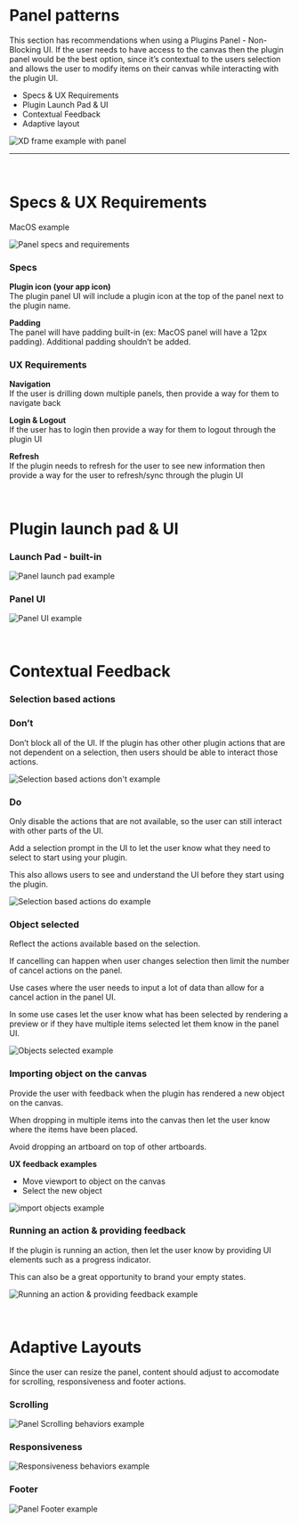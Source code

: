 # Panel patterns

This section has recommendations when using a Plugins Panel - Non-Blocking UI. If the user needs to have access to the canvas then the plugin panel would be the best option, since it’s contextual to the users selection and allows the user to modify items on their canvas while interacting with the plugin UI. 

- Specs & UX Requirements
- Plugin Launch Pad & UI
- Contextual Feedback
- Adaptive layout



![XD frame example with panel](../ux_images/Panel_XDapplication_frame.png)

----------
 <br />

# Specs & UX Requirements

MacOS example

![Panel specs and requirements](../ux_images/Panel_pattern_1.png)

### Specs

**Plugin icon (your app icon)**  
The plugin panel UI will include a plugin icon at the top of the panel next to the plugin name. 

**Padding**  
The panel will have padding built-in (ex: MacOS panel will have a 12px padding). Additional padding shouldn’t be added.


### UX Requirements

**Navigation**  
If the user is drilling down multiple panels, then provide a way for them to navigate back

**Login & Logout**  
If the user has to login then provide a way for them to logout through the plugin UI

**Refresh**  
If the plugin needs to refresh for the user to see new information then provide a way for the user to refresh/sync through the plugin UI

 <br />

# Plugin launch pad & UI
### Launch Pad - built-in 
![Panel launch pad example](../ux_images/Panel_pattern_2.png)



### Panel UI
![Panel UI example](../ux_images/Panel_pattern_3.png)

 <br />

# Contextual Feedback
### Selection based actions
### Don’t

Don’t block all of the UI. If the plugin has other other plugin actions that are not dependent on a selection, then users should be able to interact those actions. 


![Selection based actions don't example](../ux_images/Panel_pattern_4.png)

### Do

Only disable the actions that are not available, so the user can still interact with other parts of the UI.

Add a selection prompt in the UI to let the user know what they need to select to start using your plugin. 

This also allows users to see and understand the UI before they start using the plugin. 

![Selection based actions do example](../ux_images/Panel_pattern_5.png)



### Object selected

Reflect the actions available based on the selection. 

If cancelling can happen when user changes selection then limit the number of cancel actions on the panel.

Use cases where the user needs to input a lot of data than allow for a cancel action in the panel UI.

In some use cases let the user know what has been selected by rendering a preview or if they have multiple items selected let them know in the panel UI.


![Objects selected example](../ux_images/Panel_pattern_6.png)


### Importing object on the canvas

Provide the user with feedback when the plugin has rendered a new object on the canvas. 

When dropping in multiple items into the canvas then let the user know where the items have been placed. 

Avoid dropping an artboard on top of other artboards. 

**UX feedback examples**  
- Move viewport to object on the canvas
- Select the new object 

![import objects example](../ux_images/Panel_pattern_7.png)



### Running an action & providing feedback

If the plugin is running an action, then let the user know by providing UI elements such as a progress indicator. 

This can also be a great opportunity to brand your empty states. 

![Running an action & providing feedback example](../ux_images/Panel_pattern_8.png)

 <br />

# Adaptive Layouts

Since the user can resize the panel, content should adjust to accomodate for scrolling, responsiveness and footer actions. 

### Scrolling
![Panel Scrolling behaviors example](../ux_images/Panel_pattern_9.png)


### Responsiveness
![Responsiveness behaviors example](../ux_images/Panel_pattern_10.png)


### Footer
![Panel Footer example](../ux_images/Panel_pattern_11.png)

